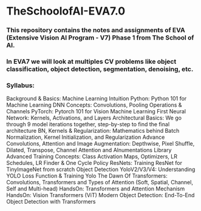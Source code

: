 # TheSchoolofAI-EVA7.0
### This repository contains the notes and assignments of EVA (Extensive Vision AI Program - V7) Phase 1 from The School of AI.
### In EVA7 we will look at multiples CV problems like object classification, object detection, segmentation, denoising, etc. 

### Syllabus:

Background & Basics: Machine Learning Intuition
Python: Python 101 for Machine Learning
DNN Concepts: Convolutions, Pooling Operations & Channels
PyTorch: Pytorch 101 for Vision Machine Learning
First Neural Network: Kernels, Activations, and Layers
Architectural Basics: We go through 9 model iterations together, step-by-step to find the final architecture
BN, Kernels & Regularization: Mathematics behind Batch Normalization, Kernel Initialization, and Regularization
Advance Convolutions, Attention and Image Augmentation: Depthwise, Pixel Shuffle, Dilated, Transpose, Channel Attention and Alnumentations Library
Advanced Training Concepts: Class Activation Maps, Optimizers, LR Schedules, LR Finder & One Cycle Policy
ResNets: Training ResNet for TinyImageNet from scratch
Object Detection YoloV2/V3/V4: Understanding YOLO Loss Function & Training Yolo
The Dawn Of Transformers: Convolutions, Transformers and Types of Attention (Soft, Spatial, Channel, Self and Multi-head)
HandsOn: Transformers and Attention Mechanism
HandsOn: Vision Transformers (ViT)
Modern Object Detection: End-To-End Object Detection with Transformers
